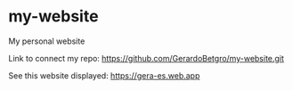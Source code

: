 # my-website
My personal website

Link to connect my repo:
https://github.com/GerardoBetgro/my-website.git

See this website displayed:
https://gera-es.web.app
